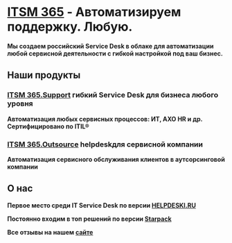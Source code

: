   # [ITSM 365](https://itsm365.com) - Автоматизируем поддержку. <b>Любую.<b/>
  Мы создаем российский Service Desk в облаке для автоматизации любой сервисной деятельности с гибкой настройкой под ваш бизнес.

  ## Наши продукты
  
  ### [ITSM 365.Support](https://itsm365.com/product/support) гибкий Service Desk для бизнеса любого уровня
  
  Автоматизация любых сервисных процессов: ИТ, АХО HR и др. Сертифицировано по ITIL®
  
  ### [ITSM 365.Outsource](https://itsm365.com/product/outsource) helpdeskдля сервисной компании
  
  Автоматизация сервисного обслуживания клиентов в аутсорсинговой компании
  
  ## О нас
  
  Первое место среди IT Service Desk по версии [HELPDESKI.RU](https://www.helpdeski.ru)
  
  Постоянно входим в топ решений по версии [Starpack](https://startpack.ru/application/itsm365)
  
  Все отзывы на нашем [сайте](https://itsm365.com/reviews)
